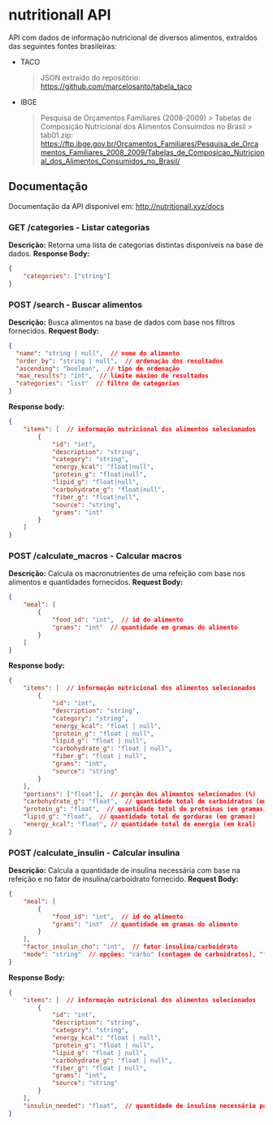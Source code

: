 # nutritionall API

API com dados de informação nutricional de diversos alimentos, extraídos das seguintes fontes brasileiras:
* TACO 
    > JSON extraído do repositório: https://github.com/marcelosanto/tabela_taco
* IBGE
    > Pesquisa de Orçamentos Familiares (2008-2009) > Tabelas de Composição Nutricional dos Alimentos Consuimdos no Brasil > tab01.zip: https://ftp.ibge.gov.br/Orcamentos_Familiares/Pesquisa_de_Orcamentos_Familiares_2008_2009/Tabelas_de_Composicao_Nutricional_dos_Alimentos_Consumidos_no_Brasil/


## Documentação
Documentação da API disponível em: http://nutritionall.xyz/docs

### GET /categories - Listar categorias
**Descrição:** Retorna uma lista de categorias distintas disponíveis na base de dados.
**Response Body:**
```json
{
    "categories": ["string"]
}
```


### POST /search - Buscar alimentos
**Descrição:** Busca alimentos na base de dados com base nos filtros fornecidos.
**Request Body:**
```json
{
  "name": "string | null",  // nome do alimento
  "order_by": "string | null",  // ordenação dos resultados
  "ascending": "boolean",  // tipo de ordenação
  "max_results": "int",  // limite máximo de resultados
  "categories": "list"  // filtro de categorias
}
```

**Response body:**
```json
{
    "items": [  // informação nutricional dos alimentos selecionados
        {
            "id": "int",
            "description": "string",
            "category": "string",
            "energy_kcal": "float|null",
            "protein_g": "float|null",
            "lipid_g": "float|null",
            "carbohydrate_g": "float|null",
            "fiber_g": "float|null",
            "source": "string",
            "grams": "int"
        }
    ]
}
```

### POST /calculate_macros - Calcular macros
**Descrição:** Calcula os macronutrientes de uma refeição com base nos alimentos e quantidades fornecidos.
**Request Body:**
```json
{
    "meal": [
        {
            "food_id": "int",  // id do alimento
            "grams": "int"  // quantidade em gramas do alimento
        }
    ]
}
```

**Response body:**
```json
{
    "items": [  // informação nutricional dos alimentos selecionados
        {
            "id": "int",
            "description": "string",
            "category": "string",
            "energy_kcal": "float | null",
            "protein_g": "float | null",
            "lipid_g": "float | null",
            "carbohydrate_g": "float | null",
            "fiber_g": "float | null",
            "grams": "int",
            "source": "string"
        }
    ],
    "portions": ["float"],  // porção dos alimentos selecionados (%)
    "carbohydrate_g": "float",  // quantidade total de carboidratos (em gramas)
    "protein_g": "float",  // quantidade total de proteínas (em gramas)
    "lipid_g": "float",  // quantidade total de gorduras (em gramas)
    "energy_kcal": "float", // quantidade total de energia (em kcal)
}
```

### POST /calculate_insulin - Calcular insulina
**Descrição:** Calcula a quantidade de insulina necessária com base na refeição e no fator de insulina/carboidrato fornecido.
**Request Body:**
```json
{
    "meal": [
        {
            "food_id": "int",  // id do alimento
            "grams": "int"  // quantidade em gramas do alimento
        }
    ],
    "factor_insulin_cho": "int",  // fator insulina/carboidrato
    "mode": "string"  // opções: "carbo" (contagem de carboidratos), "fpi" (fat-protein increment), "fpu" (fat-protein unit)
}
```

**Response Body:**
```json
{
    "items": [  // informação nutricional dos alimentos selecionados
        {
            "id": "int",
            "description": "string",
            "category": "string",
            "energy_kcal": "float | null",
            "protein_g": "float | null",
            "lipid_g": "float | null",
            "carbohydrate_g": "float | null",
            "fiber_g": "float | null",
            "grams": "int",
            "source": "string"
        }
    ],
    "insulin_needed": "float",  // quantidade de insulina necessária para a refeição
}
```

